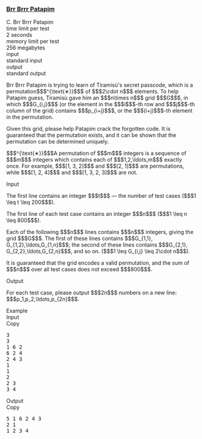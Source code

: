 <h3><a href="https://codeforces.com/contest/2094/problem/C" target="_blank" rel="noopener noreferrer">Brr Brrr Patapim</a></h3>

<div class="header"><div class="title">C. Brr Brrr Patapim</div><div class="time-limit"><div class="property-title">time limit per test</div>2 seconds</div><div class="memory-limit"><div class="property-title">memory limit per test</div>256 megabytes</div><div class="input-file input-standard"><div class="property-title">input</div>standard input</div><div class="output-file output-standard"><div class="property-title">output</div>standard output</div></div><div><p>Brr Brrr Patapim is trying to learn of Tiramisù's secret passcode, which is a permutation$$$^{\text{∗}}$$$ of $$$2\cdot n$$$ elements. To help Patapim guess, Tiramisù gave him an $$$n\times n$$$ grid $$$G$$$, in which $$$G_{i,j}$$$ (or the element in the $$$i$$$-th row and $$$j$$$-th column of the grid) contains $$$p_{i+j}$$$, or the $$$(i+j)$$$-th element in the permutation. </p><p>Given this grid, please help Patapim crack the forgotten code. It is guaranteed that the permutation exists, and it can be shown that the permutation can be determined uniquely.</p><div class="statement-footnote"><p>$$$^{\text{∗}}$$$A permutation of $$$m$$$ integers is a sequence of $$$m$$$ integers which contains each of $$$1,2,\ldots,m$$$ exactly once. For example, $$$[1, 3, 2]$$$ and $$$[2, 1]$$$ are permutations, while $$$[1, 2, 4]$$$ and $$$[1, 3, 2, 3]$$$ are not.</p></div></div><div class="input-specification"><div class="section-title">Input</div><p>The first line contains an integer $$$t$$$ — the number of test cases ($$$1 \leq t \leq 200$$$).</p><p>The first line of each test case contains an integer $$$n$$$ ($$$1 \leq n \leq 800$$$).</p><p>Each of the following $$$n$$$ lines contains $$$n$$$ integers, giving the grid $$$G$$$. The first of these lines contains $$$G_{1,1}, G_{1,2},\ldots,G_{1,n}$$$; the second of these lines contains $$$G_{2,1}, G_{2,2},\ldots,G_{2,n}$$$, and so on. ($$$1 \leq G_{i,j} \leq 2\cdot n$$$).</p><p>It is guaranteed that the grid encodes a valid permutation, and the sum of $$$n$$$ over all test cases does not exceed $$$800$$$.</p></div><div class="output-specification"><div class="section-title">Output</div><p>For each test case, please output $$$2n$$$ numbers on a new line: $$$p_1,p_2,\ldots,p_{2n}$$$.</p></div><div class="sample-tests"><div class="section-title">Example</div><div class="sample-test"><div class="input"><div class="title">Input<div title="Copy" data-clipboard-target="#id0030312754911505946" id="id0013537747244014287" class="input-output-copier">Copy</div></div><pre id="id0030312754911505946"><div class="test-example-line test-example-line-even test-example-line-0">3</div><div class="test-example-line test-example-line-odd test-example-line-1">3</div><div class="test-example-line test-example-line-odd test-example-line-1">1 6 2</div><div class="test-example-line test-example-line-odd test-example-line-1">6 2 4</div><div class="test-example-line test-example-line-odd test-example-line-1">2 4 3</div><div class="test-example-line test-example-line-even test-example-line-2">1</div><div class="test-example-line test-example-line-even test-example-line-2">1</div><div class="test-example-line test-example-line-odd test-example-line-3">2</div><div class="test-example-line test-example-line-odd test-example-line-3">2 3</div><div class="test-example-line test-example-line-odd test-example-line-3">3 4</div></pre></div><div class="output"><div class="title">Output<div title="Copy" data-clipboard-target="#id009892643179946954" id="id007611237900293432" class="input-output-copier">Copy</div></div><pre id="id009892643179946954">5 1 6 2 4 3 
2 1 
1 2 3 4 
</pre></div></div></div>